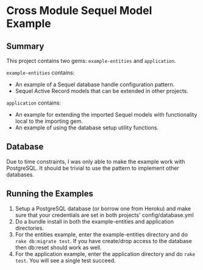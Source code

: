 Cross Module Sequel Model Example
==================================

Summary
--------

This project contains two gems: ```example-entities``` and ```application```.

```example-entities``` contains:
 * An example of a Sequel database handle configuration pattern.
 * Sequel Active Record models that can be extended in other projects.

```application``` contains:
 * An example for extending the imported Sequel models with functionality
   local to the importing gem.
 * An example of using the database setup utility functions.

Database
---------

Due to time constraints, I was only able to make the example work with
PostgreSQL. It should be trivial to use the pattern to implement other
databases.

Running the Examples
---------------------

 1. Setup a PostgreSQL database (or borrow one from Heroku) and make sure
    that your credentials are set in both projects' config/database.yml
 2. Do a bundle install in both the example-entities and application
    directories.
 3. For the entities example, enter the example-entities directory and do
    ```rake db:migrate test```. If you have create/drop access to the database
    then db:reset should work as well.
 4. For the application example, enter the application directory and
    do ```rake test```. You will see a single test succeed.
